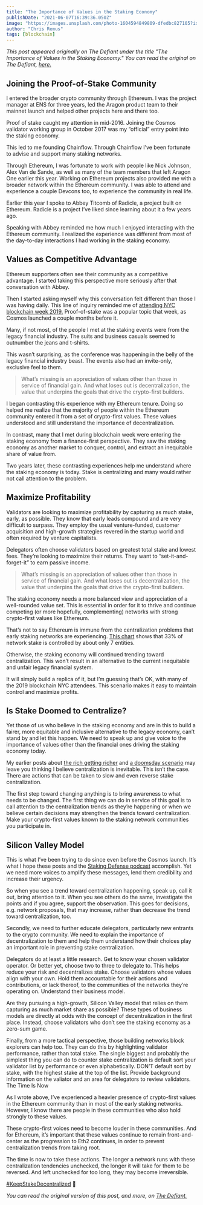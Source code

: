 ```yaml
---
title: "The Importance of Values in the Staking Economy"
publishDate: "2021-06-07T16:39:36.050Z"
image: "https://images.unsplash.com/photo-1604594849809-dfedbc827105?ixlib=rb-4.0.3&ixid=MnwxMjA3fDB8MHxwaG90by1wYWdlfHx8fGVufDB8fHx8&auto=format&fit=crop&w=870&q=80"
author: "Chris Remus"
tags: [blockchain]
---
```


_This post appeared originally on The Defiant under the title "The Importance of Values in the Staking Economy." You can read the original on The Defiant, [here.](https://thedefiant.io/the-importance-of-values-in-the-staking-economy)_

## Joining the Proof-of-Stake Community

I entered the broader crypto community through Ethereum. I was the project manager at ENS for three years, led the Aragon product team to their mainnet launch and helped other projects here and there too.

Proof of stake caught my attention in mid-2016. Joining the Cosmos validator working group in October 2017 was my “official” entry point into the staking economy.

This led to me founding Chainflow. Through Chainflow I’ve been fortunate to advise and support many staking networks.

Through Ethereum, I was fortunate to work with people like Nick Johnson, Alex Van de Sande, as well as many of the team members that left Aragon One earlier this year. Working on Ethereum projects also provided me with a broader network within the Ethereum community. I was able to attend and experience a couple Devcons too, to experience the community in real life.

Earlier this year I spoke to Abbey Titcomb of Radicle, a project built on Ethereum. Radicle is a project I’ve liked since learning about it a few years ago.

Speaking with Abbey reminded me how much I enjoyed interacting with the Ethereum community. I realized the experience was different from most of the day-to-day interactions I had working in the staking economy.

## Values as Competitive Advantage

Ethereum supporters often see their community as a competitive advantage. I started taking this perspective more seriously after that conversation with Abbey.

Then I started asking myself why this conversation felt different than those I was having daily. This line of inquiry reminded me of [attending NYC blockchain week 2019.](https://chainflow.io/staking-observations-from-nyc-blockchain-week-2019/) Proof-of-stake was a popular topic that week, as Cosmos launched a couple months before it.

Many, if not most, of the people I met at the staking events were from the legacy financial industry. The suits and business casuals seemed to outnumber the jeans and t-shirts.

This wasn’t surprising, as the conference was happening in the belly of the legacy financial industry beast. The events also had an invite-only, exclusive feel to them.

> What’s missing is an appreciation of values other than those in service of financial gain. And what loses out is decentralization, the value that underpins the goals that drive the crypto-first builders.

I began contrasting this experience with my Ethereum tenure. Doing so helped me realize that the majority of people within the Ethereum community entered it from a set of crypto-first values. These values understood and still understand the importance of decentralization.

In contrast, many that I met during blockchain week were entering the staking economy from a finance-first perspective. They saw the staking economy as another market to conquer, control, and extract an inequitable share of value from.

Two years later, these contrasting experiences help me understand where the staking economy is today. Stake is centralizing and many would rather not call attention to the problem.

## Maximize Profitability

Validators are looking to maximize profitability by capturing as much stake, early, as possible. They know that early leads compound and are very difficult to surpass. They employ the usual venture-funded, customer acquisition and high-growth strategies revered in the startup world and often required by venture capitalists.

Delegators often choose validators based on greatest total stake and lowest fees. They’re looking to maximize their returns. They want to “set-it-and-forget-it” to earn passive income.

> What’s missing is an appreciation of values other than those in service of financial gain. And what loses out is decentralization, the value that underpins the goals that drive the crypto-first builders.

The staking economy needs a more balanced view and appreciation of a well-rounded value set. This is essential in order for it to thrive and continue competing (or more hopefully, complementing) networks with strong crypto-first values like Ethereum.

That’s not to say Ethereum is immune from the centralization problems that early staking networks are experiencing. [This chart](https://beaconcha.in/charts?utm_campaign=codefi%20staking&utm_medium=email&_hsmi=129675688&_hsenc=p2ANqtz-_1jzObSKwE280YJl3YrpW-mGU7zWUvTfl-IPvraiPjcIQ2DQbCfl2Gey3MxyZv54fx7mCvat43LlbUzqefM0vapfrMug&utm_content=129677093&utm_source=hs_email) shows that 33% of network stake is controlled by about only 7 entities.

Otherwise, the staking economy will continued trending toward centralization. This won’t result in an alternative to the current inequitable and unfair legacy financial system.

It will simply build a replica of it, but I’m guessing that’s OK, with many of the 2019 blockchain NYC attendees. This scenario makes it easy to maintain control and maximize profits.

## Is Stake Doomed to Centralize?

Yet those of us who believe in the staking economy and are in this to build a fairer, more equitable and inclusive alternative to the legacy economy, can’t stand by and let this happen. We need to speak up and give voice to the importance of values other than the financial ones driving the staking economy today.

My earlier posts about [the rich getting richer](https://thedefiant.io/rich-getting-richer-in-pos-chains-by-chainflows-chris-remus) and [a doomsday scenario](https://chris.mirror.xyz/CFkCGbVLm2pB6UwiCY_qq4tjr8AnKtK9v_VQZ8pTUp4) may leave you thinking I believe centralization is inevitable. This isn’t the case. There are actions that can be taken to slow and even reverse stake centralization.

The first step toward changing anything is to bring awareness to what needs to be changed. The first thing we can do in service of this goal is to call attention to the centralization trends as they’re happening or when we believe certain decisions may strengthen the trends toward centralization. Make your crypto-first values known to the staking network communities you participate in.

## Silicon Valley Model

This is what I’ve been trying to do since even before the Cosmos launch. It’s what I hope these posts and the [Staking Defense podcast](https://stakingdefense.substack.com/) accomplish. Yet we need more voices to amplify these messages, lend them credibility and increase their urgency.

So when you see a trend toward centralization happening, speak up, call it out, bring attention to it. When you see others do the same, investigate the points and if you agree, support the observation. This goes for decisions, e.g. network proposals, that may increase, rather than decrease the trend toward centralization, too.

Secondly, we need to further educate delegators, particularly new entrants to the crypto community. We need to explain the importance of decentralization to them and help them understand how their choices play an important role in preventing stake centralization.

Delegators do at least a little research. Get to know your chosen validator operator. Or better yet, choose two to three to delegate to. This helps reduce your risk and decentralizes stake. Choose validators whose values align with your own. Hold them accountable for their actions and contributions, or lack thereof, to the communities of the networks they’re operating on. Understand their business model.

Are they pursuing a high-growth, Silicon Valley model that relies on them capturing as much market share as possible? These types of business models are directly at odds with the concept of decentralization in the first place. Instead, choose validators who don’t see the staking economy as a zero-sum game.

Finally, from a more tactical perspective, those building networks block explorers can help too. They can do this by highlighting validator performance, rather than total stake. The single biggest and probably the simplest thing you can do to counter stake centralization is default sort your validator list by performance or even alphabetically. DON’T default sort by stake, with the highest stake at the top of the list. Provide background information on the valiator and an area for delegators to review validators.
The Time Is Now

As I wrote above, I’ve experienced a heavier presence of crypto-first values in the Ethereum community than in most of the early staking networks. However, I know there are people in these communities who also hold strongly to these values.

These crypto-first voices need to become louder in these communities. And for Ethereum, it’s important that these values continue to remain front-and-center as the progression to Eth2 continues, in order to prevent centralization trends from taking root.

The time is now to take these actions. The longer a network runs with these centralization tendencies unchecked, the longer it will take for them to be reversed. And left unchecked for too long, they may become irreversible.

[#KeepStakeDecentralized](https://twitter.com/search?q=%23KeepStakeDecentralized&src=typed_query) 💪

_You can read the original version of this post, and more, on [The Defiant.](https://thedefiant.io/)_
